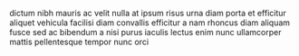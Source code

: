 dictum nibh mauris ac velit nulla at ipsum risus urna diam porta et efficitur
aliquet vehicula facilisi diam convallis efficitur a nam rhoncus diam aliquam
fusce sed ac bibendum a nisi purus iaculis lectus enim nunc ullamcorper mattis
pellentesque tempor nunc orci